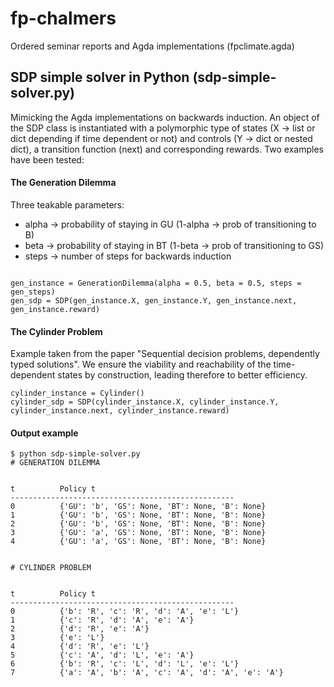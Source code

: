# fp-chalmers

Ordered seminar reports and Agda implementations (fpclimate.agda)

## SDP simple solver in Python (sdp-simple-solver.py)

Mimicking the Agda implementations on backwards induction. An object of the SDP class is instantiated with a polymorphic type of states (X -> list or dict depending if time dependent or not) and controls (Y -> dict or nested dict), a transition function (next) and corresponding rewards. Two examples have been tested:

#### The Generation Dilemma

Three teakable parameters:

- alpha -> probability of staying in GU (1-alpha -> prob of transitioning to B)
- beta  -> probability of staying in BT (1-beta  -> prob of transitioning to GS)
- steps -> number of steps for backwards induction

```

gen_instance = GenerationDilemma(alpha = 0.5, beta = 0.5, steps = gen_steps)
gen_sdp = SDP(gen_instance.X, gen_instance.Y, gen_instance.next, gen_instance.reward)
```

#### The Cylinder Problem

Example taken from the paper "Sequential decision problems, dependently typed solutions". We ensure the viability and reachability of the time-dependent states by construction, leading therefore to better efficiency.

```
cylinder_instance = Cylinder()
cylinder_sdp = SDP(cylinder_instance.X, cylinder_instance.Y, cylinder_instance.next, cylinder_instance.reward)
```

#### Output example

```
$ python sdp-simple-solver.py 
# GENERATION DILEMMA


t          Policy t
--------------------------------------------------
0          {'GU': 'b', 'GS': None, 'BT': None, 'B': None}
1          {'GU': 'b', 'GS': None, 'BT': None, 'B': None}
2          {'GU': 'b', 'GS': None, 'BT': None, 'B': None}
3          {'GU': 'a', 'GS': None, 'BT': None, 'B': None}
4          {'GU': 'a', 'GS': None, 'BT': None, 'B': None}


# CYLINDER PROBLEM


t          Policy t
--------------------------------------------------
0          {'b': 'R', 'c': 'R', 'd': 'A', 'e': 'L'}
1          {'c': 'R', 'd': 'A', 'e': 'A'}
2          {'d': 'R', 'e': 'A'}
3          {'e': 'L'}
4          {'d': 'R', 'e': 'L'}
5          {'c': 'A', 'd': 'L', 'e': 'A'}
6          {'b': 'R', 'c': 'L', 'd': 'L', 'e': 'L'}
7          {'a': 'A', 'b': 'A', 'c': 'A', 'd': 'A', 'e': 'A'}
```

